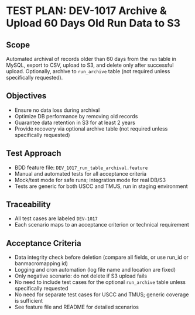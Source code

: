 # TEST PLAN: DEV-1017 Archive & Upload 60 Days Old Run Data to S3

## Scope
Automated archival of records older than 60 days from the `run` table in MySQL, export to CSV, upload to S3, and delete only after successful upload. Optionally, archive to `run_archive` table (not required unless specifically requested).

## Objectives
- Ensure no data loss during archival
- Optimize DB performance by removing old records
- Guarantee data retention in S3 for at least 2 years
- Provide recovery via optional archive table (not required unless specifically requested)

## Test Approach
- BDD feature file: `DEV_1017_run_table_archival.feature`
- Manual and automated tests for all acceptance criteria
- Mock/test mode for safe runs; integration mode for real DB/S3
- Tests are generic for both USCC and TMUS, run in staging environment

## Traceability
- All test cases are labeled `DEV-1017`
- Each scenario maps to an acceptance criterion or technical requirement

## Acceptance Criteria
- Data integrity check before deletion (compare all fields, or use run_id or banmacromapping id)
- Logging and cron automation (log file name and location are fixed)
- Only negative scenario: do not delete if S3 upload fails
- No need to include test cases for the optional `run_archive` table unless specifically requested
- No need for separate test cases for USCC and TMUS; generic coverage is sufficient
- See feature file and README for detailed scenarios 